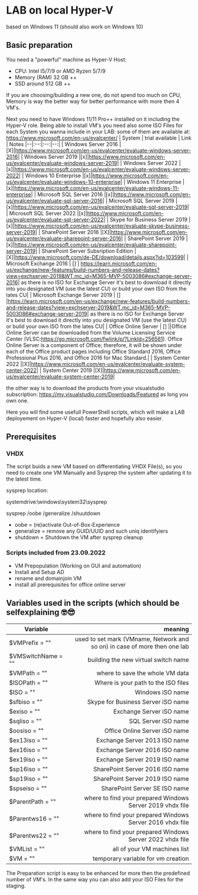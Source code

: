 # LAB on local Hyper-V

based on Windows 11 (should also work on Windows 10)

## Basic preparation

You need a "powerful" machine as Hyper-V Host:

* CPU: Intel I5/7/9 or AMD Ryzen 5/7/9
* Memory (RAM) 32 GB ++
* SSD around 512 GB ++

If you are choosing/building a new one, do not spend too much on CPU, Memory is way the better way for better performance with more then 4 VM's.

Next you need to have Windows 11/11 Pro++ installed on it including the Hyper-V role.
Being able to install VM's you need also some ISO Files for each System you wanna include in your LAB:
some of them are available at: <https://www.microsoft.com/en-us/evalcenter/>
| System | trial available | Link | Notes
|--|:--:|:--:|--:|
| Windows Server 2016 |[X]|<https://www.microsoft.com/en-us/evalcenter/evaluate-windows-server-2016>|
| Windows Server 2019 |[x]|<https://www.microsoft.com/en-us/evalcenter/evaluate-windows-server-2019>|
| Windows Server 2022 |[x]|<https://www.microsoft.com/en-us/evalcenter/evaluate-windows-server-2022>|
| Windows 10 Enterprise |[x]|<https://www.microsoft.com/en-us/evalcenter/evaluate-windows-10-enterprise>|
| Windows 11 Enterprise |[x]|<https://www.microsoft.com/en-us/evalcenter/evaluate-windows-11-enterprise>|
| Microsoft SQL Server 2016 |[x]|<https://www.microsoft.com/en-us/evalcenter/evaluate-sql-server-2016>|
| Microsoft SQL Server 2019 |[x]|<https://www.microsoft.com/en-us/evalcenter/evaluate-sql-server-2019>|
| Microsoft SQL Server 2022 |[x]|<https://www.microsoft.com/en-us/evalcenter/evaluate-sql-server-2022>|
| Skype for Business Server 2019 |[x]|<https://www.microsoft.com/en-us/evalcenter/evaluate-skype-business-server-2019>|
| SharePoint Server 2016 |[X]|<https://www.microsoft.com/en-us/evalcenter/evaluate-sharepoint-server-2016>|
| SharePoint Server 2019 |[x]|<https://www.microsoft.com/en-us/evalcenter/evaluate-sharepoint-server-2019>|
| SharePoint Server Subsription Edition |[X]|<https://www.microsoft.com/de-DE/download/details.aspx?id=103599>|
| Microsoft Exchange 2016 | [] | <https://learn.microsoft.com/en-us/exchange/new-features/build-numbers-and-release-dates?view=exchserver-2019&WT.mc_id=M365-MVP-5003086#exchange-server-2016>| as there is no ISO for Exchange Server it's best to download it directly into you designated VM (use the latest CU) or build your own ISO from the lates CU|
| Microsoft Exchange Server 2019 | [] |<https://learn.microsoft.com/en-us/exchange/new-features/build-numbers-and-release-dates?view=exchserver-2019&WT.mc_id=M365-MVP-5003086#exchange-server-2019>| as there is no ISO for Exchange Server it's best to download it directly into you designated VM (use the latest CU) or build your own ISO from the lates CU|
| Office Online Server | [] ||Office Online Server can be downloaded from the Volume Licensing Service Center (VLSC:<https://go.microsoft.com/fwlink/p/?LinkId=256561>). Office Online Server is a component of Office; therefore, it will be shown under each of the Office product pages including Office Standard 2016, Office Professional Plus 2016, and Office 2016 for Mac Standard.|
| System Center 2022 |[X]|<https://www.microsoft.com/en-us/evalcenter/evaluate-system-center-2022>|
| System Center 2019 |[X]|<https://www.microsoft.com/en-us/evalcenter/evaluate-system-center-2019>|

the other way is to download the products from your visualstudio subscription: <https://my.visualstudio.com/Downloads/Featured> as long you own one.

Here you will find some usefull PowerShell scripts, which will make a LAB deployement on Hyper-V (local) faster and hopefully also easier.

## Prerequisites
### VHDX

The script buids a new VM based on differentiating VHDX File(s), so you need to create one VM Manually and Sysprep the system after updating it to the latest time.

sysprep location: 

systemdrive:\windows\system32\sysprep

sysprep /oobe /generalize /shuutdown

- oobe = (re)activate Out-of-Box-Experience
- generalize = remove any GUID/UUID and such uniq identifyiers
- shutdown = Shutdown the VM after sysprep cleanup

### Scripts included from 23.09.2022

* VM Prepopulation (Working on GUI and automation)
* Install and Setup AD
* rename and domainjoin VM
* install all prerequisites for office online server

## Variables used in the scripts (which should be selfexplaining 🤓😎

| Variable | meaning |
|--|--:
|$VMPrefix = ""| used to set mark (VMname, Network and so on) in case of more then one lab |
|$VMSwitchName = ""| building the new virtual switch name |
|$VMPath = ""| where to save the whole VM data|
|$ISOPath = ""| Where is your path to the ISO files|
|$ISO = ""| Windows iSO name|
|$sfbiso = ""| Skype for Business Server iSO name|
|$exiso = ""| Exchange Server iSO name|
|$sqliso = ""|SQL Server iSO name |
|$oosiso = ""|Office Online Server iSO name |
|$ex13iso = ""| Exchange Server 2013 ISO name |
|$ex16iso = ""| Exchange Server 2016 ISO name |
|$ex19iso = ""| Exchange Server 2019 ISO name |
|$sp16iso = ""| SharePoint Server 2016 ISO name |
|$sp19iso = ""| SharePoint Server 2019 ISO name |
|$spseiso = ""| SharePoint Server SE ISO name |
|$ParentPath = ""| where to find your prepared Windows Server 2019 vhdx file |
|$Parentws16 = ""| where to find your prepared Windows Server 2016 vhdx file |
|$Parentws22 = ""| where to find your prepared Windows Server 2022 vhdx file |
|$VMList = ""| all of your VM machines list|
|$VM = ""| temporary variable for vm creation|

The Preparation script is easy to be enhanced for more then the predefined number of VM's. In the same way you can also add your ISO Files for the staging.
